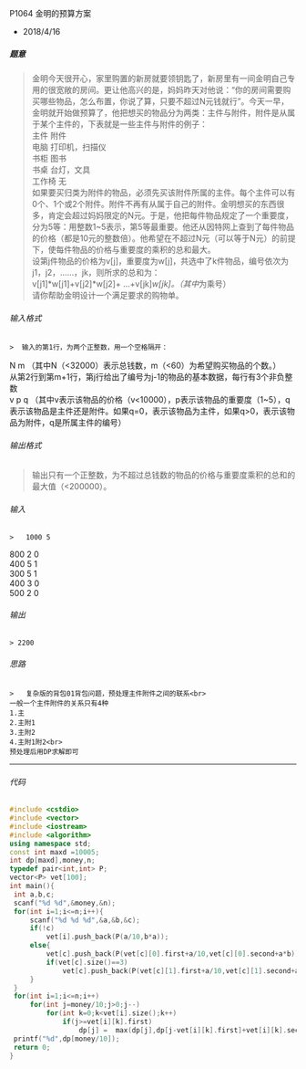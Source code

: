 P1064 金明的预算方案
* 2018/4/16
##### 题意  
  >  金明今天很开心，家里购置的新房就要领钥匙了，新房里有一间金明自己专用的很宽敞的房间。更让他高兴的是，妈妈昨天对他说：“你的房间需要购买哪些物品，怎么布置，你说了算，只要不超过N元钱就行”。今天一早，金明就开始做预算了，他把想买的物品分为两类：主件与附件，附件是从属于某个主件的，下表就是一些主件与附件的例子：  
主件 附件  
电脑 打印机，扫描仪  
书柜 图书  
书桌 台灯，文具  
工作椅 无  
如果要买归类为附件的物品，必须先买该附件所属的主件。每个主件可以有0个、1个或2个附件。附件不再有从属于自己的附件。金明想买的东西很多，肯定会超过妈妈限定的N元。于是，他把每件物品规定了一个重要度，分为5等：用整数1~5表示，第5等最重要。他还从因特网上查到了每件物品的价格（都是10元的整数倍）。他希望在不超过N元（可以等于N元）的前提下，使每件物品的价格与重要度的乘积的总和最大。  
设第j件物品的价格为v[j]，重要度为w[j]，共选中了k件物品，编号依次为j1，j2，……，jk，则所求的总和为：  
v[j1]*w[j1]+v[j2]*w[j2]+ …+v[jk]*w[jk]。（其中*为乘号）  
请你帮助金明设计一个满足要求的购物单。
    <!--more-->

 ###### 输入格式
    >  输入的第1行，为两个正整数，用一个空格隔开：  
N m （其中N（<32000）表示总钱数，m（<60）为希望购买物品的个数。）  
从第2行到第m+1行，第j行给出了编号为j-1的物品的基本数据，每行有3个非负整数  
v p q （其中v表示该物品的价格（v<10000），p表示该物品的重要度（1~5），q表示该物品是主件还是附件。如果q=0，表示该物品为主件，如果q>0，表示该物品为附件，q是所属主件的编号）

 ######  输出格式  
  >  输出只有一个正整数，为不超过总钱数的物品的价格与重要度乘积的总和的最大值（<200000）。

 ######  输入  
    >   1000 5  
800 2 0  
400 5 1  
300 5 1  
400 3 0  
500 2 0  

 ######  输出
    > 2200

 ###### 思路  
    >   复杂版的背包01背包问题，预处理主件附件之间的联系<br>  
    一般一个主件附件的关系只有4种  
    1.主  
    2.主附1  
    3.主附2  
    4.主附1附2<br>  
    预处理后用DP求解即可
---       
 ###### 代码
      
   ```cpp
   #include <cstdio>
#include <vector>
#include <iostream>
#include <algorithm>
using namespace std;
const int maxd =10005;
int dp[maxd],money,n;
typedef pair<int,int> P;
vector<P> vet[100];
int main(){
    int a,b,c;
    scanf("%d %d",&money,&n);
    for(int i=1;i<=n;i++){
        scanf("%d %d %d",&a,&b,&c);
        if(!c)
            vet[i].push_back(P(a/10,b*a));
        else{
            vet[c].push_back(P(vet[c][0].first+a/10,vet[c][0].second+a*b));
            if(vet[c].size()==3)
                vet[c].push_back(P(vet[c][1].first+a/10,vet[c][1].second+a*b));
        }
    }
    for(int i=1;i<=n;i++)
        for(int j=money/10;j>0;j--)
            for(int k=0;k<vet[i].size();k++)
                if(j>=vet[i][k].first)
                    dp[j] =  max(dp[j],dp[j-vet[i][k].first]+vet[i][k].second);
    printf("%d",dp[money/10]);
    return 0;
}
 ```